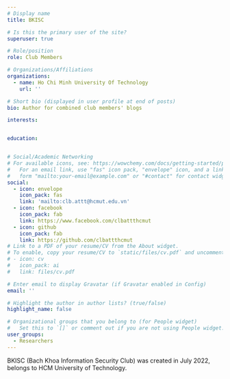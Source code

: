 ```yaml
---
# Display name
title: BKISC

# Is this the primary user of the site?
superuser: true

# Role/position
role: Club Members

# Organizations/Affiliations
organizations:
  - name: Ho Chi Minh University Of Technology
    url: ''

# Short bio (displayed in user profile at end of posts)
bio: Author for combined club members' blogs

interests:


education:


# Social/Academic Networking
# For available icons, see: https://wowchemy.com/docs/getting-started/page-builder/#icons
#   For an email link, use "fas" icon pack, "envelope" icon, and a link in the
#   form "mailto:your-email@example.com" or "#contact" for contact widget.
social:
  - icon: envelope
    icon_pack: fas
    link: 'mailto:clb.attt@hcmut.edu.vn'
  - icon: facebook
    icon_pack: fab
    link: https://www.facebook.com/clbattthcmut
  - icon: github
    icon_pack: fab
    link: https://github.com/clbattthcmut
# Link to a PDF of your resume/CV from the About widget.
# To enable, copy your resume/CV to `static/files/cv.pdf` and uncomment the lines below.
# - icon: cv
#   icon_pack: ai
#   link: files/cv.pdf

# Enter email to display Gravatar (if Gravatar enabled in Config)
email: ''

# Highlight the author in author lists? (true/false)
highlight_name: false

# Organizational groups that you belong to (for People widget)
#   Set this to `[]` or comment out if you are not using People widget.
user_groups:
  - Researchers
---
```


BKISC (Bach Khoa Information Security Club) was created in July 2022, belongs to HCM University of Technology.